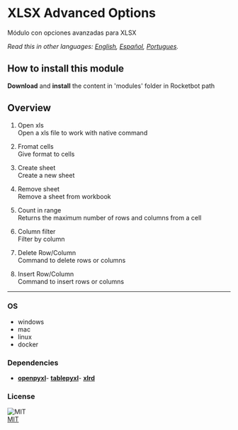 # XLSX Advanced Options
  
Módulo con opciones avanzadas para XLSX  

*Read this in other languages: [English](README.md), [Español](README_es.md), [Portugues](README_pr.md).*

## How to install this module
  
__Download__ and __install__ the content in 'modules' folder in Rocketbot path  



## Overview


1. Open xls  
Open a xls file to work with native command

2. Fromat cells  
Give format to cells

3. Create sheet  
Create a new sheet

4. Remove sheet  
Remove a sheet from workbook

5. Count in range  
Returns the maximum number of rows and columns from a cell

6. Column filter  
Filter by column

7. Delete Row/Column  
Command to delete rows or columns

8. Insert Row/Column  
Command to insert rows or columns  




----
### OS

- windows
- mac
- linux
- docker

### Dependencies
- [**openpyxl**](https://pypi.org/project/openpyxl/)- [**tablepyxl**](https://pypi.org/project/tablepyxl/)- [**xlrd**](https://pypi.org/project/xlrd/)
### License
  
![MIT](https://camo.githubusercontent.com/107590fac8cbd65071396bb4d04040f76cde5bde/687474703a2f2f696d672e736869656c64732e696f2f3a6c6963656e73652d6d69742d626c75652e7376673f7374796c653d666c61742d737175617265)  
[MIT](http://opensource.org/licenses/mit-license.ph)